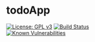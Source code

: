 # todoApp
[![License: GPL v3](https://img.shields.io/badge/License-GPLv3-blue.svg)](https://www.gnu.org/licenses/gpl-3.0)  [![Build Status](https://travis-ci.com/essankov/taskApp.svg?branch=master)](https://travis-ci.com/essankov/taskApp)      
[![Known Vulnerabilities](https://snyk.io/test/github/essankov/taskApp/badge.svg?targetFile=package.json)](https://snyk.io/test/github/essankov/taskApp?targetFile=package.json)

  